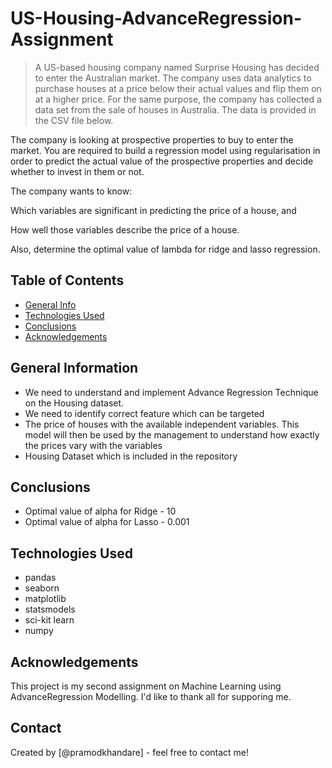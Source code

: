 # US-Housing-AdvanceRegression-Assignment
> A US-based housing company named Surprise Housing has decided to enter the Australian market. The company uses data analytics to purchase houses at a price below their actual values and flip them on at a higher price. For the same purpose, the company has collected a data set from the sale of houses in Australia. The data is provided in the CSV file below.

 

The company is looking at prospective properties to buy to enter the market. You are required to build a regression model using regularisation in order to predict the actual value of the prospective properties and decide whether to invest in them or not.

 

The company wants to know:

Which variables are significant in predicting the price of a house, and

How well those variables describe the price of a house.

 

Also, determine the optimal value of lambda for ridge and lasso regression.


## Table of Contents
* [General Info](#general-information)
* [Technologies Used](#technologies-used)
* [Conclusions](#conclusions)
* [Acknowledgements](#acknowledgements)

<!-- You can include any other section that is pertinent to your problem -->

## General Information
- We need to understand and implement Advance Regression Technique on the Housing dataset.
- We need to identify correct feature which can be targeted
- The price of houses with the available independent variables. This model will then be used by the management to understand how exactly the prices vary with the variables
- Housing Dataset which is included in the repository

<!-- You don't have to answer all the questions - just the ones relevant to your project. -->

## Conclusions
- Optimal value of alpha for Ridge - 10
- Optimal value of alpha for Lasso - 0.001


<!-- You don't have to answer all the questions - just the ones relevant to your project. -->


## Technologies Used
- pandas
- seaborn
- matplotlib
- statsmodels
- sci-kit learn
- numpy

<!-- As the libraries versions keep on changing, it is recommended to mention the version of library used in this project -->

## Acknowledgements
This project is my second assignment on Machine Learning using AdvanceRegression Modelling. I'd like to thank all for supporing me.


## Contact
Created by [@pramodkhandare] - feel free to contact me!


<!-- Optional -->
<!-- ## License -->
<!-- This project is open source and available under the [... License](). -->

<!-- You don't have to include all sections - just the one's relevant to your project -->